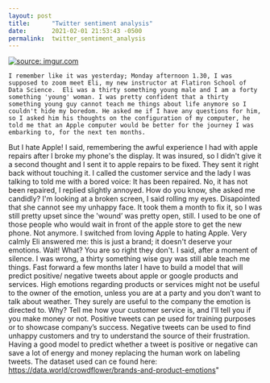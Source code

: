 ```yaml
---
layout: post
title:      "Twitter sentiment analysis"
date:       2021-02-01 21:53:43 -0500
permalink:  twitter_sentiment_analysis
---
```



<a href="https://imgur.com/0FZrIy7"><img src="https://i.imgur.com/0FZrIy7.png" title="source: imgur.com" /></a>


    I remember like it was yesterday; Monday afternoon 1.30, I was supposed to zoom meet Eli, my new instructor at Flatiron School of Data Science.  Eli was a thirty something young male and I am a forty something 'young' woman. I was pretty confident that a thirty something young guy cannot teach me things about life anymore so I couldn't hide my boredom. He asked me if I have any questions for him, so I asked him his thoughts on the configuration of my computer, he told me that an Apple computer would be better for the journey I was embarking to, for the next ten months. 
   But I hate Apple! I said, remembering the awful experience I had with apple repairs after I broke my phone's the display. 
   It was insured, so I didn't give it a second thought and I sent it to apple repairs to be fixed.   They sent it right back without touching it. I called the customer service and the lady I was talking to told me with a bored voice: It has been repaired. 
   No, it has not been repaired, I replied slightly annoyed.
   How do you know, she asked me candidly? 
   I'm looking at a broken screen, I said rolling my eyes. Disapointed that she cannot see my unhappy face.
   It took them a month to fix it, so I was still pretty upset since the 'wound’ was pretty open, still. 
   I used to be one of those people who would wait in front of the apple store to get the new phone. Not anymore. I switched from loving Apple to hating Apple. 
   Very calmly Eli answered me: this is just a brand; it doesn't deserve your emotions.
   Wait! What? You are so right they don't. I said, after a moment of silence.  I was wrong, a thirty something wise guy was still able teach me things. 
   Fast forward a few months later I have to build a model that will predict positive/ negative tweets about apple or google products and services.
   High emotions regarding products or services might not be useful to the owner of the emotion, unless you are at a party and you don’t want to talk about weather.  They surely are useful to the company the emotion is directed to. 
   Why? 
   Tell me how your customer service is, and I'll tell you if you make money or not.
   Positive tweets can pe used for training purposes or to showcase company’s success.
 Negative tweets can be used to find unhappy customers and try to understand the source of their frustration.
 Having a good model to predict whether a tweet is positive or negative can save a lot of energy and money replacing the human work on labeling tweets.
  The dataset used can ce found here: https://data.world/crowdflower/brands-and-product-emotions"
	 


